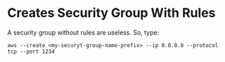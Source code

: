# Creates Security Group With Rules

A security group without rules are useless. So, type:
```
aws --create <my-securyt-group-name-prefix> --ip 0.0.0.0 --protocol tcp --port 1234
```

